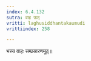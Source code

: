 ```yaml
---
index: 6.4.132
sutra: वाह ऊठ्
vritti: laghusiddhantakaumudi
vrittiindex: 258

---
```

भस्य वाहः सम्प्रसारणमूठ्॥
